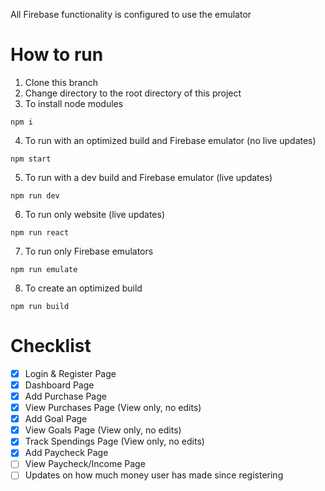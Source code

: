 All Firebase functionality is configured to use the emulator

# How to run

1. Clone this branch
2. Change directory to the root directory of this project
3. To install node modules

```
npm i
```

4. To run with an optimized build and Firebase emulator (no live updates)

```b
npm start
```

5. To run with a dev build and Firebase emulator (live updates)

```
npm run dev
```

6. To run only website (live updates)

```
npm run react
```

7. To run only Firebase emulators

```
npm run emulate
```

8. To create an optimized build

```
npm run build
```

# Checklist

- [x] Login & Register Page
- [x] Dashboard Page
- [x] Add Purchase Page
- [x] View Purchases Page (View only, no edits)
- [x] Add Goal Page
- [x] View Goals Page (View only, no edits)
- [x] Track Spendings Page (View only, no edits)
- [x] Add Paycheck Page
- [ ] View Paycheck/Income Page
- [ ] Updates on how much money user has made since registering
